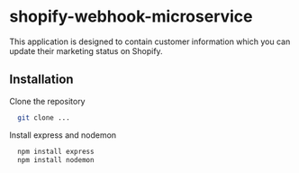 # shopify-webhook-microservice

This application is designed to contain customer information which you can update their marketing status on Shopify.

## Installation

Clone the repository

```bash
  git clone ...
```

Install express and nodemon

```bash
  npm install express
  npm install nodemon
```
